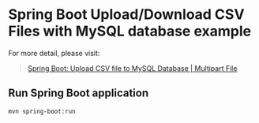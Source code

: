 # Spring Boot Upload/Download CSV Files with MySQL database example

For more detail, please visit:
> [Spring Boot: Upload CSV file to MySQL Database | Multipart File](https://saketh.com/spring-boot-upload-csv-file/)

## Run Spring Boot application
```
mvn spring-boot:run
```
